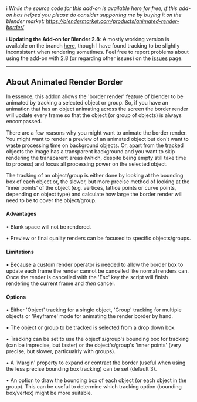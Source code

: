 :information_source: *While the source code for this add-on is available here for free, if this add-on has helped you please do consider supporting me by buying it on the blender market: https://blendermarket.com/products/animated-render-border/*

:information_source: **Updating the Add-on for Blender 2.8**: A mostly working version is available on the branch [here](https://github.com/RayMairlot/Animated-Render-Border/tree/2.8-Update), though I have found tracking to be slightly inconsistent when rendering sometimes. Feel free to report problems about using the add-on with 2.8 (or regarding other issues) on the [issues](https://github.com/RayMairlot/Animated-Render-Border/issues) page.

---

## About Animated Render Border

In essence, this addon allows the 'border render' feature of blender to be animated by tracking a selected object or group. So, if you have an animation that has an object animating across the screen the border render will update every frame so that the object (or group of objects) is always encompassed. 

There are a few reasons why you might want to animate the border render. You might want to render a preview of an animated object but don't want to waste processing time on background objects. Or, apart from the tracked objects the image has a transparent background and you want to skip rendering the transparent areas (which, despite being empty still take time to process) and focus all processing power on the selected object.

The tracking of an object/group is either done by looking at the bounding box of each object or, the slower, but more precise method of looking at the 'inner points' of the object (e.g. vertices, lattice points or curve points, depending on object type) and calculate how large the border render will need to be to cover the object/group.

<h4>Advantages</h4>

• Blank space will not be rendered.

• Preview or final quality renders can be focused to specific objects/groups.

<h4>Limitations</h4>

• Because a custom render operator is needed to allow the border box to update each frame the render cannot be cancelled like normal renders can. Once the render is cancelled with the 'Esc' key the script will finish rendering the current frame and *then* cancel.

<h4>Options</h4>

• Either 'Object' tracking for a single object, 'Group' tracking for multiple objects or 'Keyframe' mode for animating the render border by hand.

• The object or group to be tracked is selected from a drop down box.

• Tracking can be set to use the object's/group's bounding box for tracking (can be imprecise, but faster) or the object's/group's 'inner points' (very precise, but slower, particualrly with groups).

• A 'Margin' property to expand or contract the border (useful when using the less precise bounding box tracking) can be set (default 3).

• An option to draw the bounding box of each object (or each object in the group). This can be useful to determine which tracking option (bounding box/vertex) might be more suitable.
